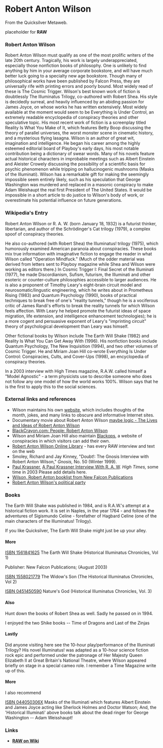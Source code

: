 
# Robert Anton Wilson

From the Quicksilver Metaweb.

placeholder for **RAW**
### Robert Anton Wilson


Robert Anton Wilson must qualify as one of the most prolific writers of the late 20th century. Tragically, his work is largely underappreciated, especially those nonfiction books of philosophy. One is unlikely to find anything by him in your average corporate bookstore, and will have much better luck going to a specialty new age bookstore. Though many of philosophical works have been published by Falcon Press, they are universally rife with printing errors and poorly bound. Most widely read of these is The Cosmic Trigger. Wilson's best known work of fiction is doubtlessly The Illuminatus Trilogy, co-authored with Robert Shea. His style is decidedly surreal, and heavily influenced by an abiding passion for James Joyce, on whose works he has written extensively. Most widely available at the moment would seem to be Everything is Under Control, an extremely readable encyclopedia of conspiracy theories and other speculative topic. His most recent work of fiction is a screenplay titled Reality Is What You Make of It, which features Betty Boop discussing the theory of parallel universes, the worst monster scene in cinematic history, and a mysterious flying lasagna. Wilson is an author of great wit, imagination and intelligence. He began his career among the highly esteemed editorial board of Playboy's early days, his most notable contribution being a dictionary of swear words. Many of his novels feature actual historical characters in improbable meetings such as Albert Einstein and Aleister Crowely discussing the possibility of a scientific basis for psychic phenomenon while tripping on hallucinogenic mushrooms (Masks of the Illuminati). Wilson has a remarkable gift for making the seemingly impossible seem entirely likely, such as his speculation that George Washington was murdered and replaced in a masonic conspiracy to make Adam Weishaupt the real first President of The United States. It would be impossible in a short article to do justice to Wilson's body of work, or overestimate his potential influence on future generations.
### Wikipedia's Entry


Robert Anton Wilson or R. A. W. (born January 18, 1932) is a futurist thinker, libertarian, and author of the Schrödinger's Cat trilogy (1979), a complex spoof of conspiracy theories. 

He also co-authored (with Robert Shea) the Illuminatus! trilogy (1975), which humorously examined American paranoia about conspiracies. These books mix true information with imaginative fiction to engage the reader in what Wilson called "Operation Mindfuck." (Much of the odder material was derived from letters sent to Playboy magazine while Shea and Wilson were working as editors there.) In Cosmic Trigger I: Final Secret of the Illuminati (1977), he made Discordianism, Sufism, futurism, the Illuminati and other esoteric or counter-culture philosophies accessible to larger audiences. He is also a proponent of Timothy Leary's eight-brain circuit model and neurosomatic/lingustic engineering, which he writes about in Prometheus Rising (1983) and Quantum Psychology (1990), books of practical techniques to break free of one's "reality tunnels," though he is a vociferous critic of James Randi's efforts to break the reality tunnels for which Wilson feels affection. With Leary he helped promote the futurist ideas of space migration, life extension, and intelligence enhancement technologies); he is a more cogent and persuasive exponent of Leary's "imprinting circuit" theory of psychological development than Leary was himself. 

Other fictional books by Wilson include The Earth Will Shake (1982) and Reality Is What You Can Get Away With (1996). His nonfiction books include Quantum Psychology, The New Inquisition (1994), and two other volumes of Cosmic Trigger. He and Miriam Joan Hill co-wrote Everything Is Under Control: Conspiracies, Cults, and Cover-Ups (1998), an encyclopedia of conspiracy theories. 

In a 2003 interview with High Times magazine, R.A.W. called himself a "Model Agnostic" - a term physicists use to describe someone who does not follow any one model of how the world works 100%. Wilson says that he is the first to apply this to the social sciences. 

### External links and references


* Wilson maintains his own [website](/http-www-rawilson-com-main-shtml), which includes thoughts of the month, jokes, and many links to obscure and informative Internet sites.
* Documentary movie about Robert Anton Wilson [maybe logic - The Lives and Ideas of Robert Anton Wilson](/http-www-maybelogic-com)
* [BlackCrayon.com: People: Robert Anton Wilson](/http-www-blackcrayon-com-people-raw)
* Wilson and Miriam Joan Hill also maintain [Blackops](/http-www-cruzio-com-blackops), a website of conspiracies in which visitors can add their own.
* [Robert Anton Wilson Online Library](/http-www-deepleafproductions-com-wilsonlibrary-index-htm) - has every RAW interview and text on the web
* Smoley, Richard and Jay Kinney, "Doubt!: The Gnosis Interview with Robert Anton Wilson," *Gnosis,* No. 50 (Winter 1999).
* [Paul Krassner](/http-en-wikipedia-org-wiki-paul-krassner), [A Paul Krassner Interview With R. A. W](/http-www-newfalcon-com-author-articles-wilson-interview-pk-a-htm). *High Times,* some time in 2003 Please add details here.
* [Wilson, Robert Anton booklist from New Falcon Publications](/http-www-newfalcon-com-alpha-by-author-htm-wilson)
* [Robert Anton Wilson's political party](/http-www-gunsanddope-com)


### Books


The Earth Will Shake was published in 1984, and is R.A.W.'s attempt at a historical fiction work. It is set in Naples, in the year 1764 - and follows the adventures of Sigismundo Celine - forefather of Hagbard Celine (one of the main characters of the Illuminatus! Trilogy).

If you like Quicksilver, The Earth Will Shake might just be up your alley.

#### More


[ISBN 1561841625](/) The Earth Will Shake (Historical Illuminatus Chronicles, Vol 1)  

Publisher: New Falcon Publications; (August 2003)   
  

[ISBN 1558021779](/) The Widow's Son (The Historical Illuminatus Chronicles, Vol 2)   

[ISBN 0451450590](/) Nature's God (Historical Illuminatus Chronicles, Vol. 3)  


#### Also


Hunt down the books of Robert Shea as well. Sadly he passed on in 1994.  


I enjoyed the two Shike books -- Time of Dragons and Last of the Zinjas
#### Lastly


Did anyone visiting here see the 10-hour play/performance of the Illuminati Trilogy? His novel Illuminatus! was adapted as a 10-hour science fiction rock epic and performed under the patronage of Her Majesty Queen Elizabeth II at Great Britain's National Theatre, where Wilson appeared briefly on stage in a special cameo role. I remember a Time Magazine write up of this.

#### More


I also recommend  

[ISBN 044050306X](/) Masks of the Illuminati which features Albert Einstein and James Joyce acting like Sherlock Holmes and Doctor Watson; And, the 'Historical Illuminati' above books talk about the dead ringer for George Washington -- Adam Weisshaupt!  
  


### Links


* **[RAW on Wiki](/http-en2-wikipedia-org-wiki-robert-anton-wilson)**
